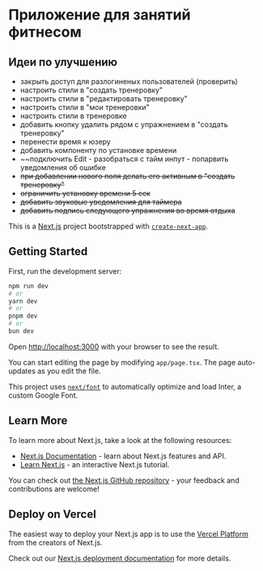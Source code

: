 # Приложение для занятий фитнесом

## Идеи по улучшению

- закрыть доступ для разлогиненых пользователей (проверить)
- настроить стили в "создать тренеровку"
- настроить стили в "редактировать тренеровку"
- настроить стили в "мои тренеровки"
- настроить стили в тренеровке
- добавить кнопку удалить рядом с упражнением в "создать тренеровку"
- перенести время к юзеру
- добавить компоненту по установке времени
- ~~подключить Edit - разобраться с тайм инпут - попарвить уведомления об ошибке
- ~~при добавлении нового поля делать его активным в "создать тренеровку"~~
- ~~ограничить установку времени 5 сек~~
- ~~добавить звуковые уведомления для таймера~~
- ~~добавить подпись следующего упражнения во время отдыха~~

This is a [Next.js](https://nextjs.org/) project bootstrapped with [`create-next-app`](https://github.com/vercel/next.js/tree/canary/packages/create-next-app).

## Getting Started

First, run the development server:

```bash
npm run dev
# or
yarn dev
# or
pnpm dev
# or
bun dev
```

Open [http://localhost:3000](http://localhost:3000) with your browser to see the result.

You can start editing the page by modifying `app/page.tsx`. The page auto-updates as you edit the file.

This project uses [`next/font`](https://nextjs.org/docs/basic-features/font-optimization) to automatically optimize and load Inter, a custom Google Font.

## Learn More

To learn more about Next.js, take a look at the following resources:

- [Next.js Documentation](https://nextjs.org/docs) - learn about Next.js features and API.
- [Learn Next.js](https://nextjs.org/learn) - an interactive Next.js tutorial.

You can check out [the Next.js GitHub repository](https://github.com/vercel/next.js/) - your feedback and contributions are welcome!

## Deploy on Vercel

The easiest way to deploy your Next.js app is to use the [Vercel Platform](https://vercel.com/new?utm_medium=default-template&filter=next.js&utm_source=create-next-app&utm_campaign=create-next-app-readme) from the creators of Next.js.

Check out our [Next.js deployment documentation](https://nextjs.org/docs/deployment) for more details.
